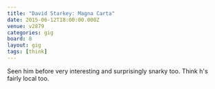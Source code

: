 ```yaml
---
title: "David Starkey: Magna Carta"
date: 2015-06-12T18:00:00.000Z
venue: v2879
categories: gig
board: 8
layout: gig
tags: [think]
---
```

Seen him before very interesting and surprisingly snarky too. Think h's fairly local too.